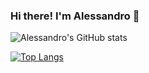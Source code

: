 ### Hi there! I'm Alessandro 👋

<!--
**alessandro-banzatti/alessandro-banzatti** is a ✨ _special_ ✨ repository because its `README.md` (this file) appears on your GitHub profile.

Here are some ideas to get you started:

- 🔭 I’m currently working on ...
- 🌱 I’m currently learning ...
- 👯 I’m looking to collaborate on ...
- 🤔 I’m looking for help with ...
- 💬 Ask me about ...
- 📫 How to reach me: ...
- 😄 Pronouns: ...
- ⚡ Fun fact: ...
-->


![Alessandro's GitHub stats](https://github-readme-stats.vercel.app/api?username=alessandro-banzatti)

[![Top Langs](https://github-readme-stats.vercel.app/api/top-langs/?username=alessandro-banzatti)](https://github.com/alessandro-banzatti/github-readme-stats)